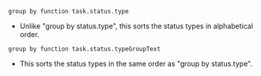 <!-- placeholder to force blank line before included text -->


```text
group by function task.status.type
```

- Unlike "group by status.type", this sorts the status types in alphabetical order.

```text
group by function task.status.typeGroupText
```

- This sorts the status types in the same order as "group by status.type".


<!-- placeholder to force blank line after included text -->
